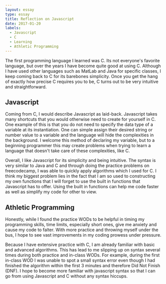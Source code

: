 ```yaml
---
layout: essay
type: essay
title: Reflection on Javascript
date: 2017-01-20
labels:
  - Javascript
  - C
  - Learning
  - Athletic Programming
---
```



The first programming language I learned was C.  Its not everyone's favorite language, but over the years I have become quite good at using C.  Although I have used other languages such as MatLab and Java for specific classes, I keep coming back to C for its barebones simplicity.  Once you get the hang of exactly how precise C requires you to be, C turns out to be very intuitive and straightforward. 

## Javascript

Coming from C, I would describe Javascript as laid-back.  Javascript takes many shortcuts that you would otherwise need to create for yourself in C.  One example of this is that you do not need to specify the data type of a variable at its instantiation. One can simple assign their desired string or number value to a variable and the language will hide the complexities in the background.  I welcome this method of declaring my variable, but to a beginning programmer this may create problems when trying to learn a language that doesn't take care of these complexities, like C.

Overall, I like Javascript for its simplicity and being intuitive.  The syntax is very similar to Java and C and through doing the practice problems on freecodecamp, I was able to quickly apply algorithms which I used for C.  I think my biggest problem lies in the fact that I am so used to constructing my own functions that I will forget to use the built in functions that Javascript has to offer.  Using the built in functions can help me code faster as well as simplify my code for other to view.

## Athletic Programming

Honestly, while I found the practice WODs to be helpful in timing my programming skills, time limits, especially short ones, give me anxiety and cause my code to falter.  With more practice and throwing myself under the bus, I hope to see vast improvements in my coding prowess under pressure.

Because I have extensive practice with C, I am already familiar with basic and advanced algorithms.  This has lead to me slipping up on syntax several times during both practice and in-class WODs.  For example, during the first in-class WOD I was unable to spot a small syntax error even though I had finished the algorithm within the first 3 minutes and therefore Did Not Finish (DNF).  I hope to become more familiar with javascript syntax so that I can go from using Javascript and C without any syntax hiccups.
